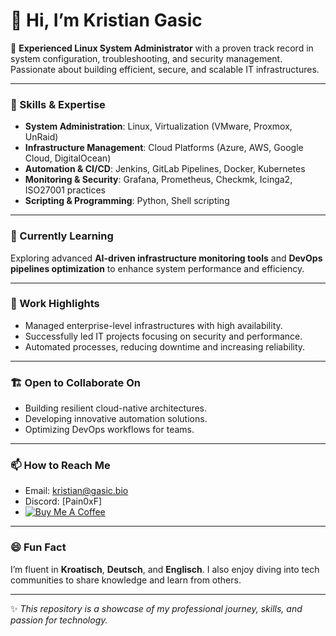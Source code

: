 # 👋 Hi, I’m Kristian Gasic

🌟 **Experienced Linux System Administrator** with a proven track record in system configuration, troubleshooting, and security management. Passionate about building efficient, secure, and scalable IT infrastructures.

---

### 🔧 Skills & Expertise
- **System Administration**: Linux, Virtualization (VMware, Proxmox, UnRaid)
- **Infrastructure Management**: Cloud Platforms (Azure, AWS, Google Cloud, DigitalOcean)
- **Automation & CI/CD**: Jenkins, GitLab Pipelines, Docker, Kubernetes
- **Monitoring & Security**: Grafana, Prometheus, Checkmk, Icinga2, ISO27001 practices
- **Scripting & Programming**: Python, Shell scripting

---

### 🌱 Currently Learning
Exploring advanced **AI-driven infrastructure monitoring tools** and **DevOps pipelines optimization** to enhance system performance and efficiency.

---

### 💼 Work Highlights
- Managed enterprise-level infrastructures with high availability.
- Successfully led IT projects focusing on security and performance.
- Automated processes, reducing downtime and increasing reliability.

---

### 🏗️ Open to Collaborate On
- Building resilient cloud-native architectures.
- Developing innovative automation solutions.
- Optimizing DevOps workflows for teams.

---

### 📫 How to Reach Me
- Email: [kristian@gasic.bio](mailto:kristian@gasic.bio)
- Discord: [Pain0xF]
- [![Buy Me A Coffee](https://www.buymeacoffee.com/assets/img/custom_images/orange_img.png)](https://www.buymeacoffee.com/kristiangasic)

---

### 😄 Fun Fact
I’m fluent in **Kroatisch**, **Deutsch**, and **Englisch**. I also enjoy diving into tech communities to share knowledge and learn from others.

---

✨ *This repository is a showcase of my professional journey, skills, and passion for technology.* 
